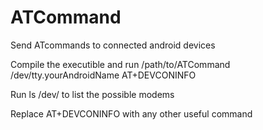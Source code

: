# ATCommand
Send ATcommands to connected android devices


Compile the executible and run /path/to/ATCommand /dev/tty.yourAndroidName AT+DEVCONINFO

Run ls /dev/ to list the possible modems

Replace AT+DEVCONINFO with any other useful command
